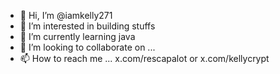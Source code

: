 - 👋 Hi, I’m @iamkelly271
- 👀 I’m interested in building stuffs
- 🌱 I’m currently learning java
- 💞️ I’m looking to collaborate on ...
- 📫 How to reach me ... x.com/rescapalot or x.com/kellycrypt

<!---
iamkelly271/iamkelly271 is a ✨ special ✨ repository because its `README.md` (this file) appears on your GitHub profile.
You can click the Preview link to take a look at your changes.
--->
